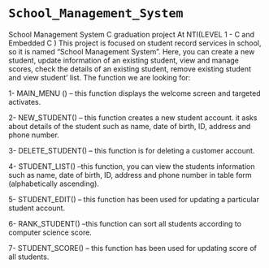# `School_Management_System`
School Management System C graduation project At NTI(LEVEL 1 - C and Embedded C )
This project is focused on student record services in 
school, so it is named “School Management System”.
Here, you can create a new student, update 
information of an existing student, view and manage 
scores, check the details of an existing student, 
remove existing student and view student’ list.
The function we are looking for:

1- MAIN_MENU () – this function displays the 
welcome screen and targeted activates.

2- NEW_STUDENT() – this function creates a 
new student account. it asks about details of the 
student such as name, date of birth, ID, address 
and phone number.

3- DELETE_STUDENT() – this function is for 
deleting a customer account.

4- STUDENT_LIST() –this function, you can view 
the students information such as name, date of 
birth, ID, address and phone number in table 
form (alphabetically ascending).

5- STUDENT_EDIT() – this function has been used 
for updating a particular student account.

6- RANK_STUDENT() –this function can sort all 
students according to computer science score.

7- STUDENT_SCORE() – this function has been 
used for updating score of all students.
